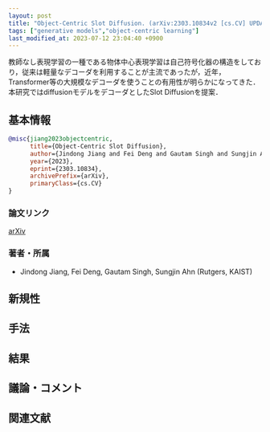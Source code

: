 ```yaml
---
layout: post
title: "Object-Centric Slot Diffusion. (arXiv:2303.10834v2 [cs.CV] UPDATED)"
tags: ["generative models","object-centric learning"]
last_modified_at: 2023-07-12 23:04:40 +0900
---
```


教師なし表現学習の一種である物体中心表現学習は自己符号化器の構造をしており，従来は軽量なデコーダを利用することが主流であったが，近年，Transformer等の大規模なデコーダを使うことの有用性が明らかになってきた．本研究ではdiffusionモデルをデコーダとしたSlot Diffusionを提案．

## 基本情報

```bibtex
@misc{jiang2023objectcentric,
      title={Object-Centric Slot Diffusion}, 
      author={Jindong Jiang and Fei Deng and Gautam Singh and Sungjin Ahn},
      year={2023},
      eprint={2303.10834},
      archivePrefix={arXiv},
      primaryClass={cs.CV}
}
```

### 論文リンク

[arXiv](https://arxiv.org/abs/2303.10834)

### 著者・所属

* Jindong Jiang, Fei Deng, Gautam Singh, Sungjin Ahn (Rutgers, KAIST)

## 新規性

## 手法

## 結果

## 議論・コメント


## 関連文献
